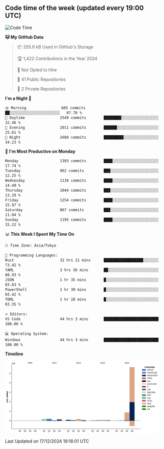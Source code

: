 ## Code time of the week (updated every 19:00 UTC)

<!--START_SECTION:waka-->
![Code Time](http://img.shields.io/badge/Code%20Time-4%2C115%20hrs%202%20mins-blue)

**🐱 My GitHub Data** 

> 📦 255.9 kB Used in GitHub's Storage 
 > 
> 🏆 1,422 Contributions in the Year 2024
 > 
> 🚫 Not Opted to Hire
 > 
> 📜 41 Public Repositories 
 > 
> 🔑 2 Private Repositories 
 > 
**I'm a Night 🦉** 

```text
🌞 Morning                605 commits         ██░░░░░░░░░░░░░░░░░░░░░░░   07.70 % 
🌆 Daytime                2549 commits        ████████░░░░░░░░░░░░░░░░░   32.46 % 
🌃 Evening                2011 commits        ██████░░░░░░░░░░░░░░░░░░░   25.61 % 
🌙 Night                  2688 commits        █████████░░░░░░░░░░░░░░░░   34.23 % 
```
📅 **I'm Most Productive on Monday** 

```text
Monday                   1393 commits        ████░░░░░░░░░░░░░░░░░░░░░   17.74 % 
Tuesday                  962 commits         ███░░░░░░░░░░░░░░░░░░░░░░   12.25 % 
Wednesday                1138 commits        ████░░░░░░░░░░░░░░░░░░░░░   14.49 % 
Thursday                 1044 commits        ███░░░░░░░░░░░░░░░░░░░░░░   13.29 % 
Friday                   1254 commits        ████░░░░░░░░░░░░░░░░░░░░░   15.97 % 
Saturday                 867 commits         ███░░░░░░░░░░░░░░░░░░░░░░   11.04 % 
Sunday                   1195 commits        ████░░░░░░░░░░░░░░░░░░░░░   15.22 % 
```


📊 **This Week I Spent My Time On** 

```text
🕑︎ Time Zone: Asia/Tokyo

💬 Programming Languages: 
Rust                     32 hrs 21 mins      ██████████████████░░░░░░░   73.42 % 
YAML                     3 hrs 56 mins       ██░░░░░░░░░░░░░░░░░░░░░░░   08.93 % 
JSON                     1 hr 35 mins        █░░░░░░░░░░░░░░░░░░░░░░░░   03.63 % 
PowerShell               1 hr 30 mins        █░░░░░░░░░░░░░░░░░░░░░░░░   03.42 % 
TOML                     1 hr 28 mins        █░░░░░░░░░░░░░░░░░░░░░░░░   03.35 % 

🔥 Editors: 
VS Code                  44 hrs 3 mins       █████████████████████████   100.00 % 

💻 Operating System: 
Windows                  44 hrs 3 mins       █████████████████████████   100.00 % 
```

**Timeline**

![Lines of Code chart](https://raw.githubusercontent.com/SARDONYX-sard/SARDONYX-sard/main/assets/bar_graph.png)


 Last Updated on 17/12/2024 19:16:01 UTC
<!--END_SECTION:waka-->